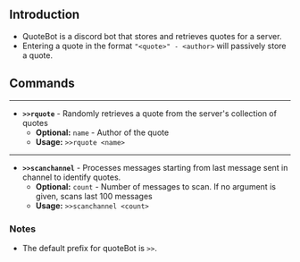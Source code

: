 ## Introduction
- QuoteBot is a discord bot that stores and retrieves quotes for a server.
- Entering a quote in the format `"<quote>" - <author>` will passively store a quote.

## Commands
---
- **`>>rquote`** - Randomly retrieves a quote from the server's collection of quotes
  - **Optional:** `name` - Author of the quote
  - **Usage:** `>>rquote <name>`
---
- **`>>scanchannel`** - Processes messages starting from last message sent in channel to identify quotes. 
  - **Optional:** `count` - Number of messages to scan. If no argument is given, scans last 100 messages
  - **Usage:** `>>scanchannel <count>`
### Notes
- The default prefix for quoteBot is `>>`. 
